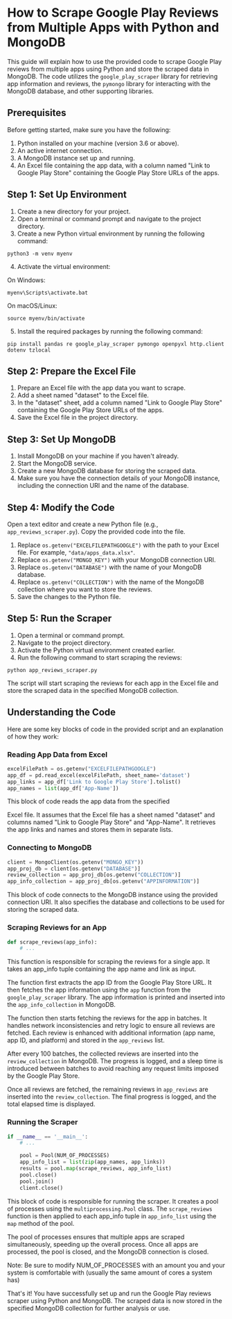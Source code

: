 # How to Scrape Google Play Reviews from Multiple Apps with Python and MongoDB

This guide will explain how to use the provided code to scrape Google Play reviews from multiple apps using Python and store the scraped data in MongoDB. The code utilizes the `google_play_scraper` library for retrieving app information and reviews, the `pymongo` library for interacting with the MongoDB database, and other supporting libraries.

## Prerequisites

Before getting started, make sure you have the following:

1. Python installed on your machine (version 3.6 or above).
2. An active internet connection.
3. A MongoDB instance set up and running.
4. An Excel file containing the app data, with a column named "Link to Google Play Store" containing the Google Play Store URLs of the apps.

## Step 1: Set Up Environment

1. Create a new directory for your project.
2. Open a terminal or command prompt and navigate to the project directory.
3. Create a new Python virtual environment by running the following command:

```
python3 -m venv myenv
```

4. Activate the virtual environment:

On Windows:
```
myenv\Scripts\activate.bat
```

On macOS/Linux:
```
source myenv/bin/activate
```

5. Install the required packages by running the following command:

```
pip install pandas re google_play_scraper pymongo openpyxl http.client dotenv tzlocal
```

## Step 2: Prepare the Excel File

1. Prepare an Excel file with the app data you want to scrape.
2. Add a sheet named "dataset" to the Excel file.
3. In the "dataset" sheet, add a column named "Link to Google Play Store" containing the Google Play Store URLs of the apps.
4. Save the Excel file in the project directory.

## Step 3: Set Up MongoDB

1. Install MongoDB on your machine if you haven't already.
2. Start the MongoDB service.
3. Create a new MongoDB database for storing the scraped data.
4. Make sure you have the connection details of your MongoDB instance, including the connection URI and the name of the database.

## Step 4: Modify the Code

Open a text editor and create a new Python file (e.g., `app_reviews_scraper.py`). Copy the provided code into the file.

1. Replace `os.getenv("EXCELFILEPATHGOOGLE")` with the path to your Excel file. For example, `"data/apps_data.xlsx"`.
2. Replace `os.getenv("MONGO_KEY")` with your MongoDB connection URI.
3. Replace `os.getenv("DATABASE")` with the name of your MongoDB database.
4. Replace `os.getenv("COLLECTION")` with the name of the MongoDB collection where you want to store the reviews.
5. Save the changes to the Python file.

## Step 5: Run the Scraper

1. Open a terminal or command prompt.
2. Navigate to the project directory.
3. Activate the Python virtual environment created earlier.
4. Run the following command to start scraping the reviews:

```
python app_reviews_scraper.py
```

The script will start scraping the reviews for each app in the Excel file and store the scraped data in the specified MongoDB collection.

## Understanding the Code

Here are some key blocks of code in the provided script and an explanation of how they work:

### Reading App Data from Excel

```python
excelFilePath = os.getenv("EXCELFILEPATHGOOGLE")
app_df = pd.read_excel(excelFilePath, sheet_name='dataset')
app_links = app_df['Link to Google Play Store'].tolist()
app_names = list(app_df['App-Name'])
```

This block of code reads the app data from the specified

Excel file. It assumes that the Excel file has a sheet named "dataset" and columns named "Link to Google Play Store" and "App-Name". It retrieves the app links and names and stores them in separate lists.

### Connecting to MongoDB

```python
client = MongoClient(os.getenv("MONGO_KEY"))
app_proj_db = client[os.getenv("DATABASE")]
review_collection = app_proj_db[os.getenv("COLLECTION")]
app_info_collection = app_proj_db[os.getenv("APPINFORMATION")]
```

This block of code connects to the MongoDB instance using the provided connection URI. It also specifies the database and collections to be used for storing the scraped data.

### Scraping Reviews for an App

```python
def scrape_reviews(app_info):
    # ...
```

This function is responsible for scraping the reviews for a single app. It takes an app_info tuple containing the app name and link as input.

The function first extracts the app ID from the Google Play Store URL. It then fetches the app information using the `app` function from the `google_play_scraper` library. The app information is printed and inserted into the `app_info_collection` in MongoDB.

The function then starts fetching the reviews for the app in batches. It handles network inconsistencies and retry logic to ensure all reviews are fetched. Each review is enhanced with additional information (app name, app ID, and platform) and stored in the `app_reviews` list.

After every 100 batches, the collected reviews are inserted into the `review_collection` in MongoDB. The progress is logged, and a sleep time is introduced between batches to avoid reaching any request limits imposed by the Google Play Store.

Once all reviews are fetched, the remaining reviews in `app_reviews` are inserted into the `review_collection`. The final progress is logged, and the total elapsed time is displayed.

### Running the Scraper

```python
if __name__ == '__main__':
    # ...

    pool = Pool(NUM_OF_PROCESSES)
    app_info_list = list(zip(app_names, app_links))
    results = pool.map(scrape_reviews, app_info_list)
    pool.close()
    pool.join()
    client.close()
```

This block of code is responsible for running the scraper. It creates a pool of processes using the `multiprocessing.Pool` class. The `scrape_reviews` function is then applied to each app_info tuple in `app_info_list` using the `map` method of the pool.

The pool of processes ensures that multiple apps are scraped simultaneously, speeding up the overall process. Once all apps are processed, the pool is closed, and the MongoDB connection is closed.

Note: Be sure to modify NUM_OF_PROCESSES with an amount you and your system is comfortable with (usually the same amount of cores a system has)

That's it! You have successfully set up and run the Google Play reviews scraper using Python and MongoDB. The scraped data is now stored in the specified MongoDB collection for further analysis or use.
